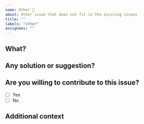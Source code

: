 ```yaml
---
name: Other 🚀
about: Other issue that does not fit in the existing issues
title: ""
labels: "other"
assignees: ""
---
```


## What?

<!-- A clear and concise description of what the problem is. Ex. I'm always frustrated when [...] -->

## Any solution or suggestion?

<!-- Any solution or suggestion for the above issue -->

## Are you willing to contribute to this issue?

- [ ] Yes
- [ ] No

## Additional context

<!-- Add any other context or screenshots about the feature request here. -->
